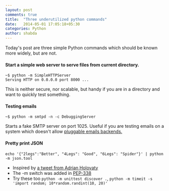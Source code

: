 ```yaml
---
layout: post
comments: true
title:  "Three underutilized python commands"
date:   2014-05-01 17:05:18+05:30
categories: Python
author: shabda
---
```

Today's post are three simple Python commands which should be known more widely, but are not.

#### Start a simple web server to serve files from current directory.

    ~$ python -m SimpleHTTPServer
    Serving HTTP on 0.0.0.0 port 8000 ...

This is neither secure, nor scalable, but handy if you are in a directory and want to quickly test something.

#### Testing emails

    ~$ python -m smtpd -n -c DebuggingServer


Starts a fake SMTP server on port 1025. Useful if you are testing emails on a system which doesn't allow [pluggable emails backends.](https://docs.djangoproject.com/en/dev/topics/email/#email-backends)

#### Pretty print JSON

    echo '{"2legs":"Better", "4Legs": "Good", "6Legs": "Spider"}' | python -m json.tool


* Inspired by [a tweet from Adrian Holovaty](https://twitter.com/adrianholovaty/status/461699628967411713)
* The -m switch was added in [PEP-338](http://legacy.python.org/dev/peps/pep-0338/)
* Try these too `python -m unittest discover .`, `python -m timeit -s 'import random; 10*random.randint(10, 20)'`






